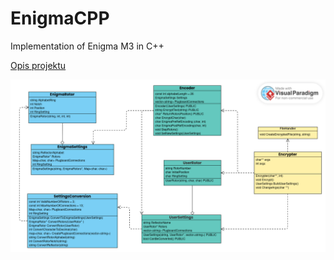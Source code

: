 # EnigmaCPP
Implementation of Enigma M3 in C++

[Opis projektu](https://github.com/wak-sudo/EnigmaCPP/blob/main/Opis%20projektu.txt)

![Diagram](https://github.com/wak-sudo/EnigmaCPP/blob/main/diagram.png)
